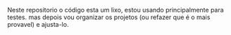 Neste repositorio o código esta um lixo, estou usando principalmente para testes. mas depois vou organizar os projetos (ou refazer que é o mais provavel) e ajusta-lo.